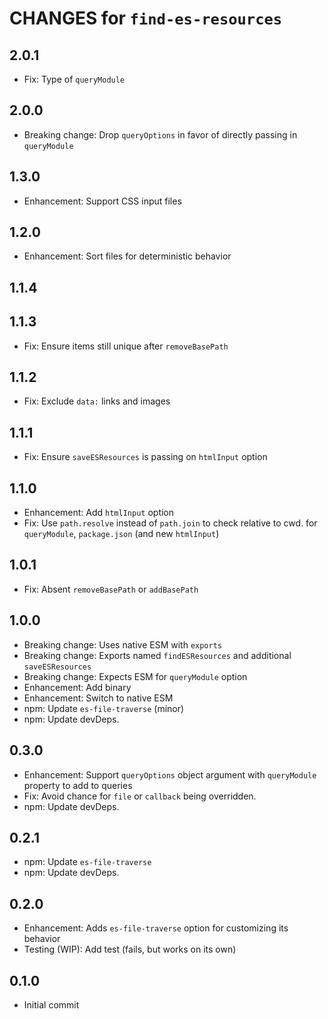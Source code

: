 # CHANGES for `find-es-resources`

## 2.0.1

- Fix: Type of `queryModule`

## 2.0.0

- Breaking change: Drop `queryOptions` in favor of directly passing in
    `queryModule`

## 1.3.0

- Enhancement: Support CSS input files

## 1.2.0

- Enhancement: Sort files for deterministic behavior

## 1.1.4
## 1.1.3

- Fix: Ensure items still unique after `removeBasePath`

## 1.1.2

- Fix: Exclude `data:` links and images

## 1.1.1

- Fix: Ensure `saveESResources` is passing on `htmlInput` option

## 1.1.0

- Enhancement: Add `htmlInput` option
- Fix: Use `path.resolve` instead of `path.join` to check relative to cwd. for
    `queryModule`, `package.json` (and new `htmlInput`)

## 1.0.1

- Fix: Absent `removeBasePath` or `addBasePath`

## 1.0.0

- Breaking change: Uses native ESM with `exports`
- Breaking change: Exports named `findESResources` and additional
    `saveESResources`
- Breaking change: Expects ESM for `queryModule` option
- Enhancement: Add binary
- Enhancement: Switch to native ESM
- npm: Update `es-file-traverse` (minor)
- npm: Update devDeps.

## 0.3.0

- Enhancement: Support `queryOptions` object argument with `queryModule`
    property to add to queries
- Fix: Avoid chance for `file` or `callback` being overridden.
- npm: Update devDeps.

## 0.2.1

- npm: Update `es-file-traverse`
- npm: Update devDeps.

## 0.2.0

- Enhancement: Adds `es-file-traverse` option for customizing its behavior
- Testing (WIP): Add test (fails, but works on its own)

## 0.1.0

- Initial commit
